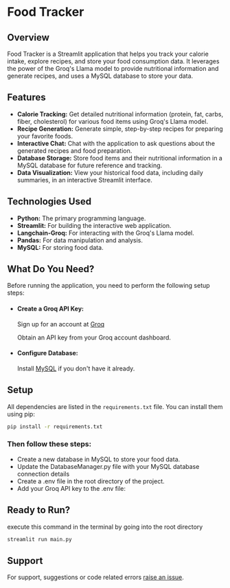 
# Food Tracker

## Overview

Food Tracker is a Streamlit application that helps you track your calorie intake, explore recipes, and store your food consumption data. It leverages the power of the Groq's Llama model to provide nutritional information and generate recipes, and uses a MySQL database to store your data.

## Features

*   **Calorie Tracking:** Get detailed nutritional information (protein, fat, carbs, fiber, cholesterol) for various food items using Groq's Llama model.
*   **Recipe Generation:** Generate simple, step-by-step recipes for preparing your favorite foods.
*   **Interactive Chat:** Chat with the application to ask questions about the generated recipes and food preparation.
*   **Database Storage:** Store food items and their nutritional information in a MySQL database for future reference and tracking.
*   **Data Visualization:** View your historical food data, including daily summaries, in an interactive Streamlit interface.


## Technologies Used

*   **Python:**  The primary programming language.
*   **Streamlit:**  For building the interactive web application.
*   **Langchain-Groq:**  For interacting with the Groq's Llama model.
*   **Pandas:**  For data manipulation and analysis.
*   **MySQL:**  For storing food data.
## What Do You Need?

Before running the application, you need to perform the following setup steps:

*  #### Create a Groq API Key:

    Sign up for an account at [Groq](https://groq.com/)

    Obtain an API key from your Groq account dashboard.

*  #### Configure Database:

    Install [MySQL](https://www.mysql.com/downloads/) if you don't have it already.




## Setup

All dependencies are listed in the `requirements.txt` file.  You can install them using pip:

```bash
pip install -r requirements.txt
```

### Then follow these steps:

* Create a new database in MySQL to store your food data.
* Update the DatabaseManager.py file with your MySQL database connection details
* Create a .env file in the root directory of the project.
* Add your Groq API key to the .env file:

## Ready to Run?

execute this command in the terminal by going into the root directory
```bash
streamlit run main.py
```
## Support

For support, suggestions or code related errors [raise an issue](https://github.com/kzeus03/FoodTracker/issues).

